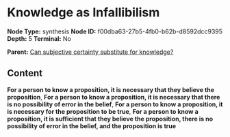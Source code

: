 # Knowledge as Infallibilism

**Node Type:** synthesis
**Node ID:** f00dba63-27b5-4fb0-b62b-d8592dcc9395
**Depth:** 5
**Terminal:** No

**Parent:** [Can subjective certainty substitute for knowledge?](can-subjective-certainty-substitute-for-knowledge-antithesis-fd918762-a0ff-4765-b83b-724efb54a8c0.md)

## Content

**For a person to know a proposition, it is necessary that they believe the proposition**, **For a person to know a proposition, it is necessary that there is no possibility of error in the belief**, **For a person to know a proposition, it is necessary for the proposition to be true**, **For a person to know a proposition, it is sufficient that they believe the proposition, there is no possibility of error in the belief, and the proposition is true**
